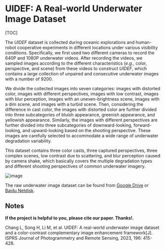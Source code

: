 # UIDEF: A Real-world Underwater Image Dataset

[TOC]

The *UIDEF* dataset is collected during oceanic explorations and human-robot cooperative experiments in different locations under various visibility conditions. Specifically, we first used two different cameras to record the 640P and 1080P underwater videos. After recording the videos, we sampled images according to the different characteristics (*e.g.*, color, perspective, and scene) from these videos to construct *UIDEF*, which contains a large collection of unpaired and consecutive underwater images with a number of 9200.

We divide the collected images into seven categories: images with distorted color, images with different perspectives, images with low contrast, images with blur perception, images with an uneven-brightness scene, images with a dim scene, and images with a turbid scene. Then, considering the difference in cast color, the images with distorted color are further divided into three subcategories of bluish appearance, greenish appearance, and yellowish appearance. Similarly, the images with different perspectives are further divided into three subcategories of downward-looking, forward-looking, and upward-looking based on the shooting perspective. These images are carefully selected to accommodate a wide range of underwater degradation variability.

This dataset contains three color casts, three captured perspectives, three complex scenes, low contrast due to scattering, and blur perception caused by camera shake, which basically covers the multiple degradation types and different shooting perspectives of common underwater imagery.

![image](https://user-images.githubusercontent.com/88143736/168535408-4344d264-bd79-47b0-9897-962510411666.png)

The raw underwater image dataset can be found from [Google Drive](https://drive.google.com/drive/folders/1uWwTHk2Sfw7GcJcqisklIFhhkrqZeqzv?usp=sharing) or [Baidu Netdisk](https://pan.baidu.com/s/1pQsfrdaZONvl2oyWnAetVw?pwd=UIDE).

##  Notes

**If the project is helpful to you, please cite our paper. Thanks!.**

Chang L, Song H, Li M, et al. UIDEF: A real-world underwater image dataset and a color-contrast complementary image enhancement framework[J]. ISPRS Journal of Photogrammetry and Remote Sensing, 2023, 196: 415-428.

